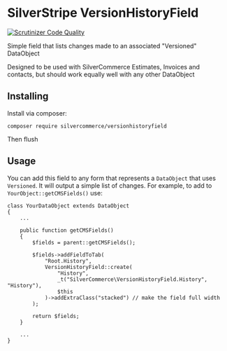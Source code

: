 # SilverStripe VersionHistoryField

[![Scrutinizer Code Quality](https://scrutinizer-ci.com/g/silvercommerce/versionhistoryfield/badges/quality-score.png?b=1.0)](https://scrutinizer-ci.com/g/silvercommerce/versionhistoryfield/?branch=1.0)

Simple field that lists changes made to an associated "Versioned" DataObject

Designed to be used with SilverCommerce Estimates, Invoices and contacts, but
should work equally well with any other DataObject

## Installing

Install via composer:

    composer require silvercommerce/versionhistoryfield

Then flush

## Usage

You can add this field to any form that represents a `DataObject` that uses
`Versioned`. It will output a simple list of changes. For example, to add to
`YourObject::getCMSFields()` use:

```
class YourDataObject extends DataObject
{
    ...

    public function getCMSFields()
    {
        $fields = parent::getCMSFields();

        $fields->addFieldToTab(
            "Root.History",
            VersionHistoryField::create(
                "History",
                _t("SilverCommerce\VersionHistoryField.History", "History"),
                $this
            )->addExtraClass("stacked") // make the field full width
        );

        return $fields;
    }

    ...
}
```